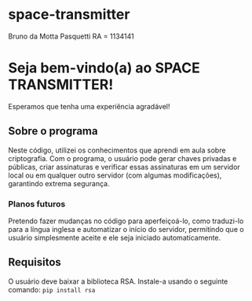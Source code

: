 # space-transmitter
Bruno da Motta Pasquetti 
RA = 1134141
<!DOCTYPE html>
<html lang="pt-BR">
<head>
    <meta charset="UTF-8">
    <meta name="viewport" content="width=device-width, initial-scale=1.0">
    <title>SPACE TRANSMITTER</title>

<h1>Seja bem-vindo(a) ao SPACE TRANSMITTER!</h1>
<p>Esperamos que tenha uma experiência agradável!</p>
<h2>Sobre o programa</h2>
<p>Neste código, utilizei os conhecimentos que aprendi em aula sobre criptografia. Com o programa, o usuário pode gerar chaves privadas e públicas, criar assinaturas e verificar essas assinaturas em um servidor local ou em qualquer outro servidor (com algumas modificações), garantindo extrema segurança.</p>
<h3>Planos futuros</h3>
<p>Pretendo fazer mudanças no código para aperfeiçoá-lo, como traduzi-lo para a língua inglesa e automatizar o início do servidor, permitindo que o usuário simplesmente aceite e ele seja iniciado automaticamente.</p>
<h2>Requisitos</h2>
<p>O usuário deve baixar a biblioteca RSA. Instale-a usando o seguinte comando: <code>pip install rsa</code></p>
</body>
</html>


